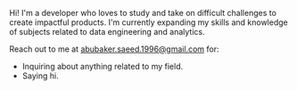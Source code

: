 Hi! I'm a developer who loves to study and take on difficult challenges to create impactful products. I'm currently expanding my skills and knowledge of subjects related to data engineering and analytics.

Reach out to me at <abubaker.saeed.1996@gmail.com> for:
- Inquiring about anything related to my field.
- Saying hi.
